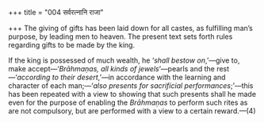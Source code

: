 +++
title = "004 सर्वरत्नानि राजा"

+++
The giving of gifts has been laid down for all castes, as fulfilling
man’s purpose, by leading men to heaven. The present text sets forth
rules regarding gifts to be made by the king.

If the king is possessed of much wealth, he ‘*shall bestow on*,’—give
to, make accept—‘*Brāhmaṇas, all kinds of jewels*’—pearls and the
rest—‘*according to their desert*,’—in accordance with the learning and
character of each man;—‘*also* *presents for sacrificial
performances*;’—this has been repeated with a view to showing that such
presents shall he made even for the purpose of enabling the *Brāhmaṇas*
to perform such rites as are not compulsory, but are performed with a
view to a certain reward.—(4)


